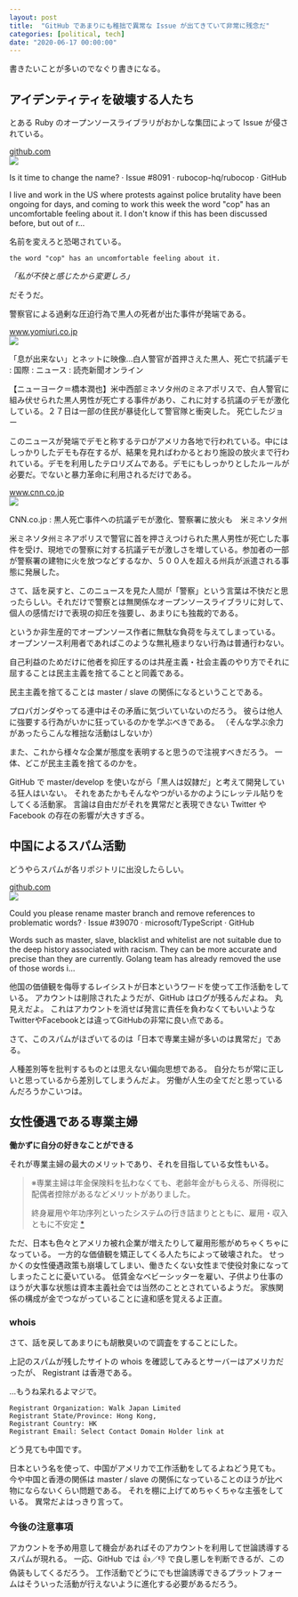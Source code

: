 ```yaml
---
layout: post
title:  "GitHub であまりにも稚拙で異常な Issue が出てきていて非常に残念だ"
categories: [political, tech]
date: "2020-06-17 00:00:00"
---
```


書きたいことが多いのでなぐり書きになる。

## アイデンティティを破壊する人たち

とある Ruby のオープンソースライブラリがおかしな集団によって Issue が侵されている。

<div class="card">
  <a href="https://github.com/rubocop-hq/rubocop/issues/8091"></a>
  <div class="card__header">
    <a href="https://github.com/rubocop-hq/rubocop/issues/8091">github.com</a>
  </div>
  <div class="card__image">
    <img src="https://avatars1.githubusercontent.com/u/39672756?s=400&v=4">
  </div>
  <div class="card__title">
    <p>Is it time to change the name? · Issue #8091 · rubocop-hq/rubocop · GitHub</p>
  </div>
  <div class="card__description">
    <p>I live and work in the US where protests against police brutality have been ongoing for days, and coming to work this week the word "cop" has an uncomfortable feeling about it. I don't know if this has been discussed before, but out of r...</p>
  </div>
</div>


名前を変えろと恐喝されている。

```
the word "cop" has an uncomfortable feeling about it.
```

*「私が不快と感じたから変更しろ」*

だそうだ。

警察官による過剰な圧迫行為で黒人の死者が出た事件が発端である。


<div class="card">
  <a href="https://www.yomiuri.co.jp/world/20200528-OYT1T50305/"></a>
  <div class="card__header">
    <a href="https://www.yomiuri.co.jp/world/20200528-OYT1T50305/">www.yomiuri.co.jp</a>
  </div>
  <div class="card__image">
    <img src="https://www.yomiuri.co.jp/ogp.jpg?type=ogp">
  </div>
  <div class="card__title">
    <p>「息が出来ない」とネットに映像…白人警官が首押さえた黒人、死亡で抗議デモ : 国際 : ニュース : 読売新聞オンライン</p>
  </div>
  <div class="card__description">
    <p>【ニューヨーク＝橋本潤也】米中西部ミネソタ州のミネアポリスで、白人警官に組み伏せられた黒人男性が死亡する事件があり、これに対する抗議のデモが激化している。２７日は一部の住民が暴徒化して警官隊と衝突した。 死亡したジョー</p>
  </div>
</div>

このニュースが発端でデモと称するテロがアメリカ各地で行われている。中にはしっかりしたデモも存在するが、結果を見ればわかるとおり施設の放火まで行われている。デモを利用したテロリズムである。デモにもしっかりとしたルールが必要だ。でないと暴力革命に利用されるだけである。


<div class="card">
  <a href="https://www.cnn.co.jp/usa/35154557.html"></a>
  <div class="card__header">
    <a href="https://www.cnn.co.jp/usa/35154557.html">www.cnn.co.jp</a>
  </div>
  <div class="card__image">
    <img src="https://www.cnn.co.jp/storage/2020/05/29/e1644d5a171e1c38839877354bd09e68/t/768/432/d/george-floyd-protests-0529-super-169.jpg">
  </div>
  <div class="card__title">
    <p>CNN.co.jp : 黒人死亡事件への抗議デモが激化、警察署に放火も　米ミネソタ州</p>
  </div>
  <div class="card__description">
    <p>米ミネソタ州ミネアポリスで警官に首を押さえつけられた黒人男性が死亡した事件を受け、現地での警察に対する抗議デモが激しさを増している。参加者の一部が警察署の建物に火を放つなどするなか、５００人を超える州兵が派遣される事態に発展した。</p>
  </div>
</div>


さて、話を戻すと、このニュースを見た人間が「警察」という言葉は不快だと思ったらしい。それだけで警察とは無関係なオープンソースライブラリに対して、個人の感情だけで表現の抑圧を強要し、あまりにも独裁的である。

というか非生産的でオープンソース作者に無駄な負荷を与えてしまっている。
オープンソース利用者であればこのような無礼極まりない行為は普通行わない。

自己利益のためだけに他者を抑圧するのは共産主義・社会主義のやり方でそれに屈することは民主主義を捨てることと同義である。

民主主義を捨てることは master / slave の関係になるということである。

プロパガンダやってる連中はその矛盾に気づいていないのだろう。
彼らは他人に強要する行為がいかに狂っているのかを学ぶべきである。
（そんな学ぶ余力があったらこんな稚拙な活動はしないか）

また、これから様々な企業が態度を表明すると思うので注視すべきだろう。
一体、どこが民主主義を捨てるのかを。

GitHub で master/develop を使いながら「黒人は奴隷だ」と考えて開発している狂人はいない。
それをあたかもそんなやつがいるかのようにレッテル貼りをしてくる活動家。
言論は自由だがそれを異常だと表現できない Twitter や Facebook の存在の影響が大きすぎる。

## 中国によるスパム活動

どうやらスパムが各リポジトリに出没したらしい。


<div class="card">
  <a href="https://github.com/microsoft/TypeScript/issues/39070"></a>
  <div class="card__header">
    <a href="https://github.com/microsoft/TypeScript/issues/39070">github.com</a>
  </div>
  <div class="card__image">
    <img src="https://avatars2.githubusercontent.com/u/6154722?s=400&v=4">
  </div>
  <div class="card__title">
    <p>Could you please rename master branch and remove references to problematic words? · Issue #39070 · microsoft/TypeScript · GitHub</p>
  </div>
  <div class="card__description">
    <p>Words such as master, slave, blacklist and whitelist are not suitable due to the deep history associated with racism. They can be more accurate and precise than they are currently. Golang team has already removed the use of those words i...</p>
  </div>
</div>


他国の価値観を侮辱するレイシストが日本というワードを使って工作活動をしている。
アカウントは削除されたようだが、GitHub はログが残るんだよね。
丸見えだよ。
これはアカウントを消せば発言に責任を負わなくてもいいようなTwitterやFacebookとは違ってGitHubの非常に良い点である。

さて、このスパムがほざいてるのは「日本で専業主婦が多いのは異常だ」である。

人種差別等を批判するものとは思えない偏向思想である。
自分たちが常に正しいと思っているから差別してしまうんだよ。
労働が人生の全てだと思っているんだろうかこいつは。

## 女性優遇である専業主婦

**働かずに自分の好きなことができる** 

それが専業主婦の最大のメリットであり、それを目指している女性もいる。

> ※専業主婦は年金保険料を払わなくても、老齢年金がもらえる、所得税に配偶者控除があるなどメリットがありました。
> 
> 終身雇用や年功序列といったシステムの行き詰まりとともに、雇用・収入ともに不安定 [*](https://part.shufu-job.jp/news/solution/7529/)

ただ、日本も色々とアメリカ被れ企業が増えたりして雇用形態がめちゃくちゃになっている。
一方的な価値観を矯正してくる人たちによって破壊された。
せっかくの女性優遇政策も崩壊してしまい、働きたくない女性まで使役対象になってしまったことに憂いている。
低賃金なベビーシッターを雇い、子供より仕事のほうが大事な状態は資本主義社会では当然のこととされているようだ。
家族関係の構成が金でつながっていることに違和感を覚えるよ正直。

### whois

さて、話を戻してあまりにも胡散臭いので調査をすることにした。

上記のスパムが残したサイトの whois を確認してみるとサーバーはアメリカだったが、 Registrant は香港である。

...もうね呆れるよマジで。

```
Registrant Organization: Walk Japan Limited
Registrant State/Province: Hong Kong,
Registrant Country: HK
Registrant Email: Select Contact Domain Holder link at 
```

どう見ても中国です。

日本という名を使って、中国がアメリカで工作活動をしてるよねどう見ても。
今や中国と香港の関係は master / slave の関係になっていることのほうが比べ物にならないくらい問題である。
それを棚に上げてめちゃくちゃな主張をしている。
異常だよはっきり言って。

### 今後の注意事項

アカウントを予め用意して機会があればそのアカウントを利用して世論誘導するスパムが現れる。
一応、GitHub では 👍／👎 で良し悪しを判断できるが、この偽装もしてくるだろう。
工作活動でどうにでも世論誘導できるプラットフォームはそういった活動が行えないように進化する必要があるだろう。
